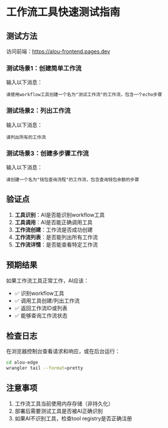 # 工作流工具快速测试指南

## 测试方法

访问前端：https://alou-frontend.pages.dev

### 测试场景1：创建简单工作流
输入以下消息：
```
请使用workflow工具创建一个名为"测试工作流"的工作流，包含一个echo步骤
```

### 测试场景2：列出工作流
输入以下消息：
```
请列出所有的工作流
```

### 测试场景3：创建多步骤工作流
输入以下消息：
```
请创建一个名为"钱包查询流程"的工作流，包含查询钱包余额的步骤
```

## 验证点

1. **工具识别**：AI是否能识别workflow工具
2. **工具调用**：AI是否能正确调用工具
3. **工作流创建**：工作流是否成功创建
4. **工作流列表**：是否能列出所有工作流
5. **工作流详情**：是否能查看特定工作流

## 预期结果

如果工作流工具正常工作，AI应该：
- ✅ 识别workflow工具
- ✅ 调用工具创建/列出工作流
- ✅ 返回工作流ID或列表
- ✅ 能够查询工作流状态

## 检查日志

在浏览器控制台查看请求和响应，或在后台运行：
```bash
cd alou-edge
wrangler tail --format=pretty
```

## 注意事项

1. 工作流工具当前使用内存存储（非持久化）
2. 部署后需要测试工具是否被AI正确识别
3. 如果AI不识别工具，检查tool registry是否正确注册

